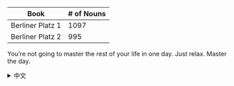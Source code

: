| Book | # of Nouns |
| ------------ | ------------ | 
| Berliner Platz 1 | 1097 | 
| Berliner Platz 2 | 995 | 

You’re not going to master the rest of your life in one day. Just relax. Master the day.

<details>
<summary>中文</summary>
<b>路漫漫其修远兮</b>，向完成本目录的你致敬！
</details>